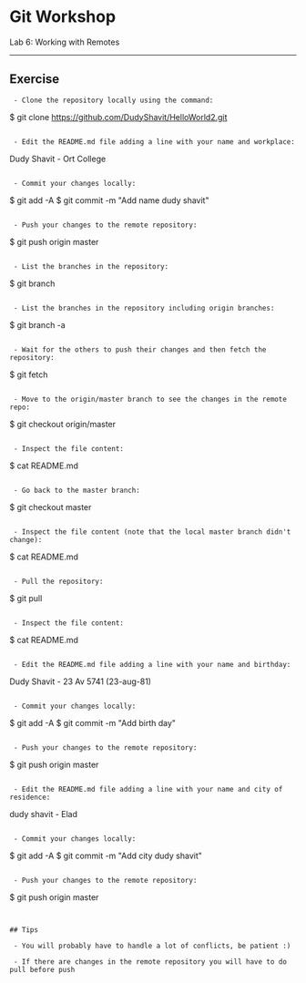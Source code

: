 # Git Workshop
Lab 6: Working with Remotes

---

## Exercise


```
 - Clone the repository locally using the command:
```
$ git clone https://github.com/DudyShavit/HelloWorld2.git
```

 - Edit the README.md file adding a line with your name and workplace:
```
Dudy Shavit - Ort College
```

 - Commit your changes locally:
```
$ git add -A
$ git commit -m "Add name dudy shavit"
```

 - Push your changes to the remote repository:
```
$ git push origin master
```

 - List the branches in the repository:
```
$ git branch
```

 - List the branches in the repository including origin branches:
```
$ git branch -a
```

 - Wait for the others to push their changes and then fetch the repository:
```
$ git fetch
```

 - Move to the origin/master branch to see the changes in the remote repo:
```
$ git checkout origin/master
```

 - Inspect the file content:
```
$ cat README.md
```

 - Go back to the master branch:
```
$ git checkout master
```

 - Inspect the file content (note that the local master branch didn't change):
```
$ cat README.md
```

 - Pull the repository:
```
$ git pull
```

 - Inspect the file content:
```
$ cat README.md
```

 - Edit the README.md file adding a line with your name and birthday:
```
Dudy Shavit - 23 Av 5741 (23-aug-81)
```

 - Commit your changes locally:
```
$ git add -A
$ git commit -m "Add birth day"
```

 - Push your changes to the remote repository:
```
$ git push origin master
```

 - Edit the README.md file adding a line with your name and city of residence:
```
dudy shavit - Elad
```

 - Commit your changes locally:
```
$ git add -A
$ git commit -m "Add city dudy shavit"
```

 - Push your changes to the remote repository:
```
$ git push origin master
```


## Tips

 - You will probably have to handle a lot of conflicts, be patient :)
 
 - If there are changes in the remote repository you will have to do pull before push


